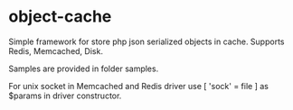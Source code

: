 object-cache
===

Simple framework for store php json serialized objects in cache. Supports Redis, Memcached, Disk.

Samples are provided in folder samples.

For unix socket in Memcached and Redis driver use [ 'sock' = file ] as $params in driver constructor.